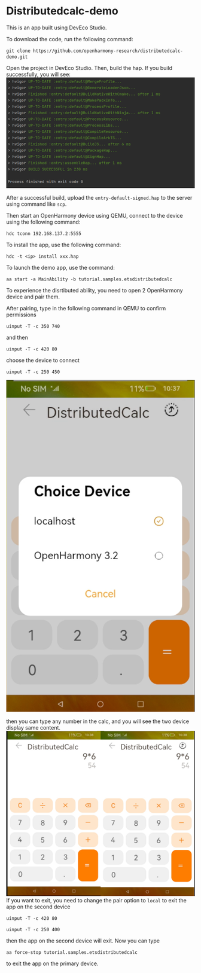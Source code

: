 # Distributedcalc-demo

This is an app built using DevEco Studio.

To download the code, run the following command:
```
git clone https://github.com/openharmony-research/distributedcalc-demo.git
```
Open the project in DevEco Studio. Then, build the hap. If you build successfully, you will see:
![build](images/2.png)

After a successful build, upload the `entry-default-signed.hap` to the server using command like `scp`.

Then start an OpenHarmony device using QEMU, connect to the device using the following command:
```
hdc tconn 192.168.137.2:5555
```

To install the app, use the following command:
```
hdc -t <ip> install xxx.hap
```

To launch the demo app, use the command:
```
aa start -a MainAbility -b tutorial.samples.etsdistributedcalc
```

To experience the disrtibuted ability, you need to open 2 OpenHarmony device and pair them.

After pairing, type in the following command in QEMU to confirm permissions
```
uinput -T -c 350 740
```
and then
```
uinput -T -c 420 80
```
choose the device to connect
```
uinput -T -c 250 450
```
![connect](images/3.png)

then you can type any number in the calc, and you will see the two device display same content.
![content](images/4.png)
If you want to exit, you need to change the pair option to `local` to exit the app on the second device
```
uinput -T -c 420 80
```
```
uinput -T -c 250 400
```
then the app on the second device will exit.
Now you can type 
```
aa force-stop tutorial.samples.etsdistributedcalc
```
to exit the app on the primary device.
